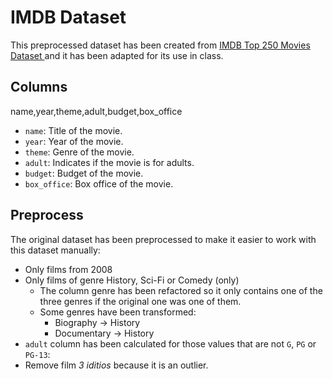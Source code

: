 # IMDB Dataset

This preprocessed dataset has been created from [IMDB Top 250 Movies Dataset
](https://www.kaggle.com/datasets/rajugc/imdb-top-250-movies-dataset) and it has been adapted for its use in class.

## Columns

name,year,theme,adult,budget,box_office

- `name`: Title of the movie.
- `year`: Year of the movie.
- `theme`: Genre of the movie.
- `adult`: Indicates if the movie is for adults.
- `budget`: Budget of the movie.
- `box_office`: Box office of the movie.

## Preprocess

The original dataset has been preprocessed to make it easier to work with this dataset manually:

- Only films from 2008
- Only films of genre History, Sci-Fi or Comedy (only)
  - The column genre has been refactored so it only contains one of the three genres if the original one was one of them.
  - Some genres have been transformed:
    - Biography -> History
    - Documentary -> History
- `adult` column has been calculated for those values that are not `G`, `PG` or `PG-13`:
- Remove film *3 iditios* because it is an outlier.
